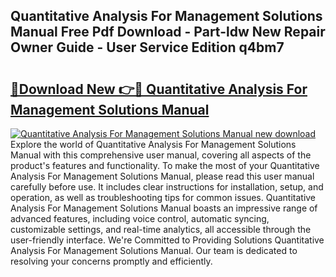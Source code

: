 ## Quantitative Analysis For Management Solutions Manual Free Pdf Download - Part-ldw New Repair Owner Guide - User Service Edition q4bm7

# <h2><a href="http://bc71637.oget.top/?id=Quantitative+Analysis+For+Management+Solutions+Manual">🔗Download New 👉🔴 Quantitative Analysis For Management Solutions Manual</a></h2>

[![Quantitative Analysis For Management Solutions Manual new download](https://i.imgur.com/5g1atiW.png)](http://bc71637.oget.top/?id=Quantitative+Analysis+For+Management+Solutions+Manual)
Explore the world of Quantitative Analysis For Management Solutions Manual with this comprehensive user manual, covering all aspects of the product's features and functionality. To make the most of your Quantitative Analysis For Management Solutions Manual, please read this user manual carefully before use. It includes clear instructions for installation, setup, and operation, as well as troubleshooting tips for common issues. Quantitative Analysis For Management Solutions Manual boasts an impressive range of advanced features, including voice control, automatic syncing, customizable settings, and real-time analytics, all accessible through the user-friendly interface. We're Committed to Providing Solutions Quantitative Analysis For Management Solutions Manual. Our team is dedicated to resolving your concerns promptly and efficiently.
